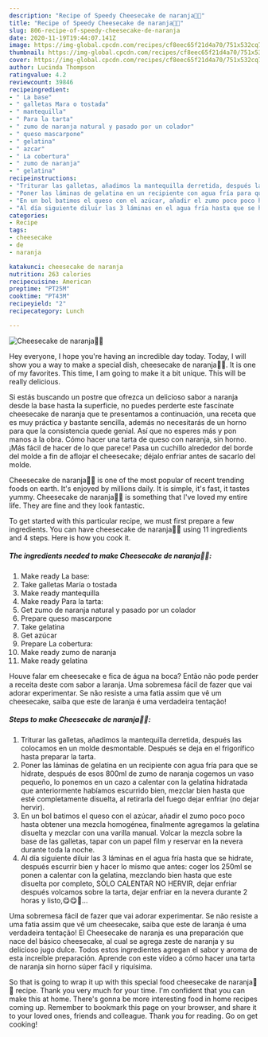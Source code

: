 ```yaml
---
description: "Recipe of Speedy Cheesecake de naranja🍊🍊"
title: "Recipe of Speedy Cheesecake de naranja🍊🍊"
slug: 806-recipe-of-speedy-cheesecake-de-naranja
date: 2020-11-19T19:44:07.141Z
image: https://img-global.cpcdn.com/recipes/cf8eec65f21d4a70/751x532cq70/cheesecake-de-naranja🍊🍊-foto-principal.jpg
thumbnail: https://img-global.cpcdn.com/recipes/cf8eec65f21d4a70/751x532cq70/cheesecake-de-naranja🍊🍊-foto-principal.jpg
cover: https://img-global.cpcdn.com/recipes/cf8eec65f21d4a70/751x532cq70/cheesecake-de-naranja🍊🍊-foto-principal.jpg
author: Lucinda Thompson
ratingvalue: 4.2
reviewcount: 39846
recipeingredient:
- " La base"
- " galletas Mara o tostada"
- " mantequilla"
- " Para la tarta"
- " zumo de naranja natural y pasado por un colador"
- " queso mascarpone"
- " gelatina"
- " azcar"
- " La cobertura"
- " zumo de naranja"
- " gelatina"
recipeinstructions:
- "Triturar las galletas, añadimos la mantequilla derretida, después las colocamos en un molde desmontable. Después se deja en el frigorífico hasta preparar la tarta."
- "Poner las láminas de gelatina en un recipiente con agua fría para que se hidrate, después de esos 800ml de zumo de naranja cogemos un vaso pequeño, lo ponemos en un cazo a calentar con la gelatina hidratada que anteriormente habíamos escurrido bien, mezclar bien hasta que esté completamente disuelta, al retirarla del fuego dejar enfriar (no dejar hervir)."
- "En un bol batimos el queso con el azúcar, añadir el zumo poco poco hasta obtener una mezcla homogénea, finalmente agregamos la gelatina disuelta y mezclar con una varilla manual. Volcar la mezcla sobre la base de las galletas, tapar con un papel film y reservar en la nevera durante toda la noche."
- "Al día siguiente diluir las 3 láminas en el agua fría hasta que se hidrate, después escurrir bien y hacer lo mismo que antes: coger los 250ml se ponen a calentar con la gelatina, mezclando bien hasta que este disuelta por completo, SÓLO CALENTAR NO HERVIR, dejar enfriar después volcamos sobre la tarta, dejar enfriar en la nevera durante 2 horas y listo,😋😋🤤..."
categories:
- Recipe
tags:
- cheesecake
- de
- naranja

katakunci: cheesecake de naranja 
nutrition: 263 calories
recipecuisine: American
preptime: "PT25M"
cooktime: "PT43M"
recipeyield: "2"
recipecategory: Lunch

---
```



![Cheesecake de naranja🍊🍊](https://img-global.cpcdn.com/recipes/cf8eec65f21d4a70/751x532cq70/cheesecake-de-naranja🍊🍊-foto-principal.jpg)

Hey everyone, I hope you're having an incredible day today. Today, I will show you a way to make a special dish, cheesecake de naranja🍊🍊. It is one of my favorites. This time, I am going to make it a bit unique. This will be really delicious.

Si estás buscando un postre que ofrezca un delicioso sabor a naranja desde la base hasta la superficie, no puedes perderte este fascínate cheesecake de naranja que te presentamos a continuación, una receta que es muy práctica y bastante sencilla, además no necesitarás de un horno para que la consistencia quede genial. Así que no esperes más y pon manos a la obra. Cómo hacer una tarta de queso con naranja, sin horno. ¡Más fácil de hacer de lo que parece! Pasa un cuchillo alrededor del borde del molde a fin de aflojar el cheesecake; déjalo enfriar antes de sacarlo del molde.

Cheesecake de naranja🍊🍊 is one of the most popular of recent trending foods on earth. It's enjoyed by millions daily. It is simple, it's fast, it tastes yummy. Cheesecake de naranja🍊🍊 is something that I've loved my entire life. They are fine and they look fantastic.


To get started with this particular recipe, we must first prepare a few ingredients. You can have cheesecake de naranja🍊🍊 using 11 ingredients and 4 steps. Here is how you cook it.

<!--inarticleads1-->

##### The ingredients needed to make Cheesecake de naranja🍊🍊:

1. Make ready  La base:
1. Take  galletas María o tostada
1. Make ready  mantequilla
1. Make ready  Para la tarta:
1. Get  zumo de naranja natural y pasado por un colador
1. Prepare  queso mascarpone
1. Take  gelatina
1. Get  azúcar
1. Prepare  La cobertura:
1. Make ready  zumo de naranja
1. Make ready  gelatina


Houve falar em cheesecake e fica de água na boca? Então não pode perder a receita deste com sabor a laranja. Uma sobremesa fácil de fazer que vai adorar experimentar. Se não resiste a uma fatia assim que vê um cheesecake, saiba que este de laranja é uma verdadeira tentação! 

<!--inarticleads2-->

##### Steps to make Cheesecake de naranja🍊🍊:

1. Triturar las galletas, añadimos la mantequilla derretida, después las colocamos en un molde desmontable. Después se deja en el frigorífico hasta preparar la tarta.
1. Poner las láminas de gelatina en un recipiente con agua fría para que se hidrate, después de esos 800ml de zumo de naranja cogemos un vaso pequeño, lo ponemos en un cazo a calentar con la gelatina hidratada que anteriormente habíamos escurrido bien, mezclar bien hasta que esté completamente disuelta, al retirarla del fuego dejar enfriar (no dejar hervir).
1. En un bol batimos el queso con el azúcar, añadir el zumo poco poco hasta obtener una mezcla homogénea, finalmente agregamos la gelatina disuelta y mezclar con una varilla manual. Volcar la mezcla sobre la base de las galletas, tapar con un papel film y reservar en la nevera durante toda la noche.
1. Al día siguiente diluir las 3 láminas en el agua fría hasta que se hidrate, después escurrir bien y hacer lo mismo que antes: coger los 250ml se ponen a calentar con la gelatina, mezclando bien hasta que este disuelta por completo, SÓLO CALENTAR NO HERVIR, dejar enfriar después volcamos sobre la tarta, dejar enfriar en la nevera durante 2 horas y listo,😋😋🤤...


Uma sobremesa fácil de fazer que vai adorar experimentar. Se não resiste a uma fatia assim que vê um cheesecake, saiba que este de laranja é uma verdadeira tentação! El Cheesecake de naranja es una preparación que nace del básico cheesecake, al cual se agrega zeste de naranja y su delicioso jugo dulce. Todos estos ingredientes agregan el sabor y aroma de esta increíble preparación. Aprende con este vídeo a cómo hacer una tarta de naranja sin horno súper fácil y riquísima. 

So that is going to wrap it up with this special food cheesecake de naranja🍊🍊 recipe. Thank you very much for your time. I'm confident that you can make this at home. There's gonna be more interesting food in home recipes coming up. Remember to bookmark this page on your browser, and share it to your loved ones, friends and colleague. Thank you for reading. Go on get cooking!
